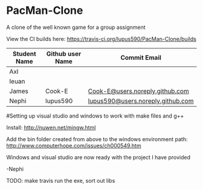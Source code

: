 # PacMan-Clone
A clone of the well known game for a group assignment

View the CI builds here: https://travis-ci.org/lupus590/PacMan-Clone/builds

Student Name|Github user Name|Commit Email
------------|----------------|------------
Axl|<Account name here>|<email here>
Ieuan|<Account name here>|<email here>
James|Cook-E|Cook-E@users.noreply.github.com 
Nephi|lupus590|lupus590@users.noreply.github.com


#Setting up visual studio and windows to work with make files and g++

Install: http://nuwen.net/mingw.html

Add the bin folder created from above to the windows environment path: http://www.computerhope.com/issues/ch000549.htm

Windows and visual studio are now ready with the project I have provided

-Nephi

TODO: make travis run the exe, sort out libs
